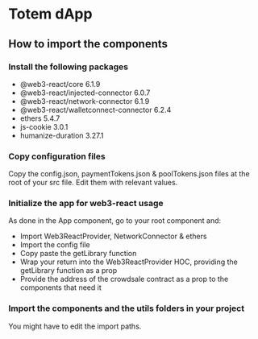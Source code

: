 # Totem dApp

## How to import the components

### Install the following packages

-   @web3-react/core 6.1.9
-   @web3-react/injected-connector 6.0.7
-   @web3-react/network-connector 6.1.9
-   @web3-react/walletconnect-connector 6.2.4
-   ethers 5.4.7
-   js-cookie 3.0.1
-   humanize-duration 3.27.1

### Copy configuration files

Copy the config.json, paymentTokens.json & poolTokens.json files at the root of your src file. Edit them with relevant values.

### Initialize the app for web3-react usage

As done in the App component, go to your root component and:

-   Import Web3ReactProvider, NetworkConnector & ethers
-   Import the config file
-   Copy paste the getLibrary function
-   Wrap your return into the Web3ReactProvider HOC, providing the getLibrary function as a prop
-   Provide the address of the crowdsale contract as a prop to the components that need it

### Import the components and the utils folders in your project

You might have to edit the import paths.
